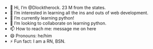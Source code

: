 - 👋 Hi, I’m @Dlocktherock. 23 M from the states.
- 👀 I’m interested in learning all the ins and outs of web development. 
- 🌱 I’m currently learning python!
- 💞️ I’m looking to collaborate on learning python.
- 📫 How to reach me: message me on here
- 😄 Pronouns: he/him
- ⚡ Fun fact: I am a RN, BSN.

<!---
Dlocktherock/Dlocktherock is a ✨ special ✨ repository because its `README.md` (this file) appears on your GitHub profile.
You can click the Preview link to take a look at your changes.
--->
